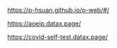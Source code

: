 https://p-hsuan.github.io/p-web/#/

https://aoeip.datax.page/

https://covid-self-test.datax.page/

